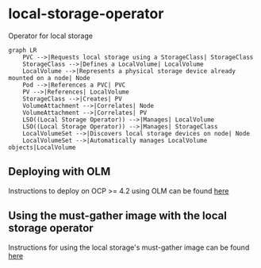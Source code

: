 # local-storage-operator
Operator for local storage

```mermaid
graph LR
    PVC -->|Requests local storage using a StorageClass| StorageClass
    StorageClass -->|Defines a LocalVolume| LocalVolume
    LocalVolume -->|Represents a physical storage device already mounted on a node| Node
    Pod -->|References a PVC| PVC
    PV -->|References| LocalVolume
    StorageClass -->|Creates| PV
    VolumeAttachment -->|Correlates| Node
    VolumeAttachment -->|Correlates| PV
    LSO((Local Storage Operator)) -->|Manages| LocalVolume
    LSO((Local Storage Operator)) -->|Manages| StorageClass
    LocalVolumeSet -->|Discovers local storage devices on node| Node
    LocalVolumeSet -->|Automatically manages LocalVolume objects|LocalVolume
```

## Deploying with OLM
Instructions to deploy on OCP >= 4.2 using OLM can be found [here](docs/deploy-with-olm.md)

## Using the must-gather image with the local storage operator
Instructions for using the local storage's must-gather image can be found [here](docs/must-gather.md)
